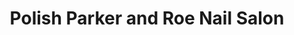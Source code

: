 ---
title: "Polish Parker and Roe Nail Salon"
url: /houston/polish-parker-and-roe-nail-salon/
shop: beauty
---